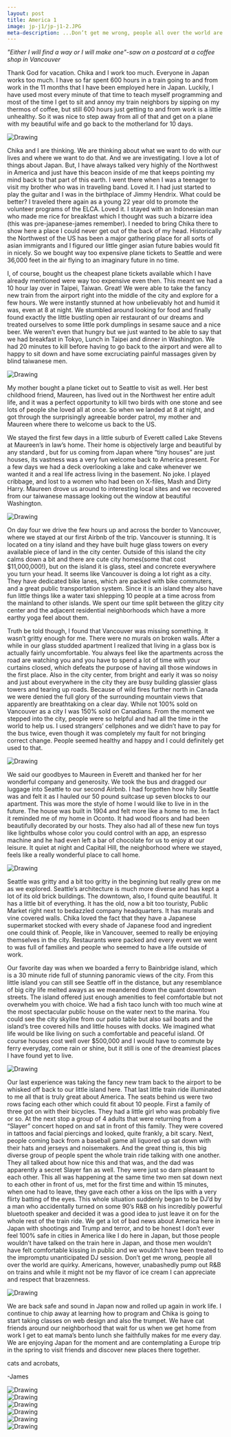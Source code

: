 ```yaml
---
layout: post
title: America 1
image: jp-j1/jp-j1-2.JPG
meta-description: ...Don’t get me wrong, people all over the world are quirky.  Americans, however, unabashedly pump out R&B on trains...
---
```


 *"Either I will find a way or I will make one"-saw on a postcard at a coffee shop in Vancouver*

Thank God for vacation.  Chika and I work too much.  Everyone in Japan works too much.  I have so far spent 600 hours in a train going to and from work in the 11 months that I have been employed here in Japan.  Luckily, I have used most every minute of that time to teach myself programming and most of the time I get to sit and annoy my train neighbors by sipping on my thermos of coffee, but still 600 hours just getting to and from work is a little unhealthy.  So it was nice to step away from all of that and get on a plane with my beautiful wife and go back to the motherland for 10 days.

<div class="post-image-container-right"><img class="post-image" src="{{ site.url }}/assets/img/posts/a-j1/a-j1-1.JPG" alt="Drawing"></div>

Chika and I are thinking.  We are thinking about what we want to do with our lives and where we want to do that.  And we are investigating.  I love a lot of things about Japan. But, I have always talked very highly of the Northwest in America and just have this beacon inside of me that keeps pointing my mind back to that part of this earth.  I went there when I was a teenager to visit my brother who was in traveling band.  Loved it.  I had just started to play the guitar and I was in the birthplace of Jimmy Hendrix.  What could be better?  I traveled there again as a young 22 year old to promote the volunteer programs of the ELCA.  Loved it.  I stayed with an Indonesian man who made me rice for breakfast which I thought was such a bizarre idea (this was pre-japanese-james remember).  I needed to bring Chika there to show here a place I could never get out of the back of my head.  Historically the Northwest of the US has been a major gathering place for all sorts of asian immigrants and I figured our little ginger asian future babies would fit in nicely.  So we bought way too expensive plane tickets to Seattle and were 36,000 feet in the air flying to an imaginary future in no time.

I, of course, bought us the cheapest plane tickets available which I have already mentioned were way too expensive even then.  This meant we had a 10 hour lay over in Taipei, Taiwan.  Great!  We were able to take the fancy new train from the airport right into the middle of the city and explore for a few hours.  We were instantly stunned at how unbelievably hot and humid it was, even at 8 at night.  We stumbled around looking for food and finally found exactly the little bustling open air restaurant of our dreams and treated ourselves to some little pork dumplings in sesame sauce and a nice beer.  We weren’t even that hungry but we just wanted to be able to say that we had breakfast in Tokyo, Lunch in Taipei and dinner in Washington.  We had 20 minutes to kill before having to go back to the airport and were all to happy to sit down and have some excruciating painful massages given by blind taiwanese men.  

<div class="post-image-container"><img class="post-image" src="{{ site.url }}/assets/img/posts/a-j1/a-j1-2.JPG" alt="Drawing"></div>

My mother bought a plane ticket out to Seattle to visit as well. Her best childhood friend, Maureen,  has lived out in the Northwest her entire adult life, and it was a perfect opportunity to kill two birds with one stone and see lots of people she loved all at once.  So when we landed at 8 at night, and got through the surprisingly agreeable border patrol, my mother and Maureen where there to welcome us back to the US.  

We stayed the first few days in a little suburb of Everett called Lake Stevens at Maureen’s in law’s home.  Their home is objectively large and beautiful by any standard , but for us coming from Japan where “tiny houses” are just houses, its vastness was a very fun welcome back to America present.   For a few days we had a deck overlooking a lake and cake whenever we wanted it and a real life actress living in the basement.  No joke.  I played cribbage, and lost to a women who had been on X-files, Mash and Dirty Harry.  Maureen drove us around to interesting local sites and we recovered from our taiwanese massage looking out the window at beautiful Washington.  

<div class="post-image-container-left"><img class="post-image" src="{{ site.url }}/assets/img/posts/a-j1/a-j1-3.JPG" alt="Drawing"></div>

On day four we drive the few hours up and across the border to Vancouver, where we stayed at our first Airbnb of the trip.   Vancouver is stunning.  It is located on a tiny island and they have built huge glass towers on every available piece of land in the city center.  Outside of this island the city calms down a bit and there are cute city homes(some that cost $11,000,000!), but on the island it is glass, steel and concrete everywhere you turn your head.  It seems like Vancouver is doing a lot right as a city.  They have dedicated bike lanes, which are packed with bike commuters, and a great public transportation system.  Since it is an island they also have fun little things like a water taxi shlepping 10 people at a time across from the mainland to other islands.  We spent our time split between the glitzy city center and the adjacent residential neighborhoods which have a more earthy yoga feel about them.  

Truth be told though, I found that Vancouver was missing something.  It wasn’t gritty enough for me.   There were no murals on broken walls.   After a while in our glass studded apartment I realized that living in a glass box is actually fairly uncomfortable.  You always feel like the apartments across the road are watching you and you have to spend a lot of time with your curtains closed, which defeats the purpose of having all those windows in the first place.  Also in the city center, from bright and early it was so noisy and just about everywhere in the city they are busy building glassier glass towers and tearing up roads.  Because of wild fires further north in Canada we were denied the full glory of the surrounding mountain views that apparently are breathtaking on a clear day.  While not 100% sold on Vancouver as a city I was 150% sold on Canadians.  From the moment we stepped into the city,  people were so helpful and had all the time in the world to help us.  I used strangers’ cellphones and we didn’t have to pay for the bus twice, even though it was completely my fault for not bringing correct change.  People seemed healthy and happy and I could definitely get used to that.

<div class="post-image-container"><img class="post-image" src="{{ site.url }}/assets/img/posts/a-j1/a-j1-4.JPG" alt="Drawing"></div>

We said our goodbyes to Maureen in Everett and thanked her for her wonderful company and generosity.   We took the bus and dragged our luggage into Seattle to our second Airbnb.  I had forgotten how hilly Seattle was and felt it as I hauled our 50 pound suitcase up seven blocks to our apartment. This was more the style of home I would like to live in in the future.  The house was built in 1904 and felt more like a home to me. In fact it reminded me of my home in Oconto.   It had wood floors and had been beautifully decorated by our hosts.  They also had all of these new fun toys like lightbulbs whose color you could control with an app, an espresso machine and he had even left a bar of chocolate for us to enjoy at our leisure.  It quiet at night and Capital Hill, the neighborhood where we stayed, feels like a really wonderful place to call home.

<div class="post-image-container"><img class="post-image" src="{{ site.url }}/assets/img/posts/a-j1/a-j1-5.JPG" alt="Drawing"></div>

Seattle was gritty and a bit too gritty in the beginning but really grew on me as we explored.  Seattle’s architecture is much more diverse and has kept a lot of its old brick buildings.  The downtown, also, I found quite beautiful.  It has a little bit of everything.  It has the old, now a bit too touristy, Public Market right next to bedazzled company headquarters.  It has murals and vine covered walls.  Chika loved the fact that they have a Japanese supermarket stocked with every shade of Japanese food and ingredient one could think of.  People, like in Vancouver, seemed to really be enjoying themselves in the city.  Restaurants were packed and every event we went to was full of families and people who seemed to have a life outside of work.  

Our favorite day was when we boarded a ferry to Bainbridge island,  which is a 30 minute ride full of stunning panoramic views of the city.  From this little island you can still see Seattle off in the distance, but any resemblance of big city life melted aways as we meandered down the quant downtown streets.  The island offered just enough amenities to feel comfortable but not overwhelm you with choice.  We had a fish taco lunch with too much wine at the most spectacular public house on the water next to the marina.  You could see the city skyline from our patio table but also sail boats and the island’s tree covered hills and little houses with docks.   We imagined what life would be like living on such a comfortable and peaceful island.  Of course houses cost well over $500,000 and I would have to commute by ferry everyday, come rain or shine, but it still is one of the dreamiest places I have found yet to live.

<div class="post-image-container"><img class="post-image" src="{{ site.url }}/assets/img/posts/a-j1/a-j1-6.JPG" alt="Drawing"></div>

Our last experience was taking the fancy new tram back to the airport to be whisked off back to our little island here.  That last little train ride illuminated to me all that is truly great about America.  The seats behind us were two rows facing each other which could fit about 10 people.  First a family of three got on with their bicycles.  They had a little girl who was probably five or so.  At the next stop a group of 4 adults that were returning from a “Slayer” concert hoped on and sat in front of this family.  They were covered in tattoos and facial piercings and looked, quite frankly, a bit scary.  Next, people coming back from a baseball game all liquored up sat down with their hats and jerseys and noisemakers.  And the great thing is, this big diverse group of people spent the whole train ride talking with one another.  They all talked about how nice this and that was, and the dad was apparently a secret Slayer fan as well.  They were just so darn pleasant to each other.  This all was happening at the same time two men sat down next to each other in front of us, met for the first time and within 15 minutes, when one had to leave, they gave each other a kiss on the lips with a very flirty batting of the eyes.  This whole situation suddenly began to be DJ’d by a man who accidentally turned on some 90’s R&B on his incredibly powerful bluetooth speaker and decided it was a good idea to just leave it on for the whole rest of the train ride.  We get a lot of bad news about America here in Japan with shootings and Trump and terror, and to be honest I don’t ever feel 100% safe in cities in America like I do here in Japan, but those people wouldn’t have talked on the train here in Japan, and those men wouldn’t have felt comfortable kissing in public and we wouldn’t have been treated to the impromptu unanticipated DJ session.  Don’t get me wrong, people all over the world are quirky.  Americans, however, unabashedly pump out R&B on trains and while it might not be my flavor of ice cream I can appreciate and respect that brazenness.  

<div class="post-image-container"><img class="post-image" src="{{ site.url }}/assets/img/posts/a-j1/a-j1-7.JPG" alt="Drawing"></div>

We are back safe and sound in Japan now and rolled up again in work life.  I continue to chip away at learning how to program and Chika is going to start taking classes on web design and also the trumpet.  We have cat friends around our neighborhood that wait for us when we get home from work I get to eat mama’s bento lunch she faithfully makes for me every day.  We are enjoying Japan for the moment and are contemplating a Europe trip in the spring to visit friends and discover new places there together.  

cats and acrobats,

-James

<div class="post-image-container"><img class="post-image" src="{{ site.url }}/assets/img/posts/a-j1/a-j1-8.JPG" alt="Drawing"></div>

<div class="post-image-container"><img class="post-image" src="{{ site.url }}/assets/img/posts/a-j1/a-j1-9.JPG" alt="Drawing"></div>

<div class="post-image-container"><img class="post-image" src="{{ site.url }}/assets/img/posts/a-j1/a-j1-10.JPG" alt="Drawing"></div>

<div class="post-image-container"><img class="post-image" src="{{ site.url }}/assets/img/posts/a-j1/a-j1-11.JPG" alt="Drawing"></div>

<div class="post-image-container"><img class="post-image" src="{{ site.url }}/assets/img/posts/a-j1/a-j1-12.JPG" alt="Drawing"></div>

<div class="post-image-container"><img class="post-image" src="{{ site.url }}/assets/img/posts/a-j1/a-j1-13.jpg" alt="Drawing"></div>
